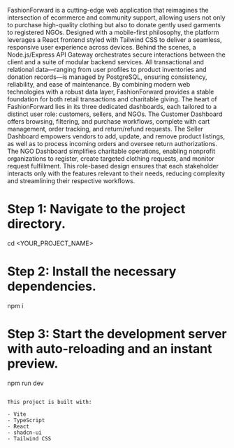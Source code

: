 FashionForward is a cutting-edge web application that reimagines the intersection of ecommerce and community support, allowing users not only to purchase high-quality clothing
but also to donate gently used garments to registered NGOs. Designed with a mobile-first
philosophy, the platform leverages a React frontend styled with Tailwind CSS to deliver a
seamless, responsive user experience across devices. Behind the scenes, a Node.js/Express API
Gateway orchestrates secure interactions between the client and a suite of modular backend
services. All transactional and relational data—ranging from user profiles to product
inventories and donation records—is managed by PostgreSQL, ensuring consistency,
reliability, and ease of maintenance. By combining modern web technologies with a robust
data layer, FashionForward provides a stable foundation for both retail transactions and
charitable giving.
The heart of FashionForward lies in its three dedicated dashboards, each tailored to a
distinct user role: customers, sellers, and NGOs. The Customer Dashboard offers browsing,
filtering, and purchase workflows, complete with cart management, order tracking, and
return/refund requests. The Seller Dashboard empowers vendors to add, update, and remove
product listings, as well as to process incoming orders and oversee return authorizations. The
NGO Dashboard simplifies charitable operations, enabling nonprofit organizations to register,
create targeted clothing requests, and monitor request fulfillment. This role-based design
ensures that each stakeholder interacts only with the features relevant to their needs, reducing
complexity and streamlining their respective workflows.


# Step 1: Navigate to the project directory.
cd <YOUR_PROJECT_NAME>

# Step 2: Install the necessary dependencies.
npm i

# Step 3: Start the development server with auto-reloading and an instant preview.
npm run dev
```

This project is built with:

- Vite
- TypeScript
- React
- shadcn-ui
- Tailwind CSS



